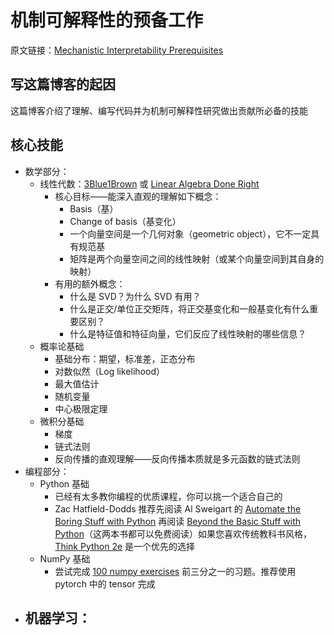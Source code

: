 # 机制可解释性的预备工作

原文链接：[Mechanistic Interpretability Prerequisites](https://www.neelnanda.io/mechanistic-interpretability/prereqs)

## 写这篇博客的起因

这篇博客介绍了理解、编写代码并为机制可解释性研究做出贡献所必备的技能

## 核心技能

- 数学部分：
	- 线性代数：[3Blue1Brown](https://www.youtube.com/watch?v=fNk_zzaMoSs) 或 [Linear Algebra Done Right](https://linear.axler.net/)
		- 核心目标——能深入直观的理解如下概念：
			- Basis（基）
			- Change of basis（基变化）
			- 一个向量空间是一个几何对象（geometric object），它不一定具有规范基
			- 矩阵是两个向量空间之间的线性映射（或某个向量空间到其自身的映射）
		- 有用的额外概念：
			- 什么是 SVD？为什么 SVD 有用？
			- 什么是正交/单位正交矩阵，将正交基变化和一般基变化有什么重要区别？
			- 什么是特征值和特征向量，它们反应了线性映射的哪些信息？
	- 概率论基础
		- 基础分布：期望，标准差，正态分布
		- 对数似然（Log likelihood）
		- 最大值估计
		- 随机变量
		- 中心极限定理
	- 微积分基础
		- 梯度
		- 链式法则
		- 反向传播的直观理解——反向传播本质就是多元函数的链式法则
- 编程部分：
	- Python 基础
		- 已经有太多教你编程的优质课程，你可以挑一个适合自己的
		- Zac Hatfield-Dodds 推荐先阅读 Al Sweigart 的 [Automate the Boring Stuff with Python](https://automatetheboringstuff.com/) 再阅读 [Beyond the Basic Stuff with Python](https://inventwithpython.com/beyond/)（这两本书都可以免费阅读）如果您喜欢传统教科书风格，[Think Python 2e](https://greenteapress.com/wp/think-python-2e/) 是一个优先的选择
	- NumPy 基础
		- 尝试完成 [100 numpy exercises](https://github.com/rougier/numpy-100) 前三分之一的习题。推荐使用 pytorch 中的 tensor 完成
- 机器学习：
	- 